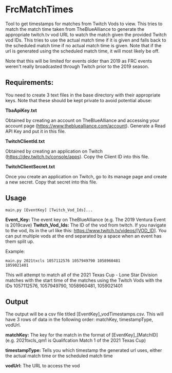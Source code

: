 # FrcMatchTimes

Tool to get timestamps for matches from Twitch Vods to view. This tries to match the match time taken from TheBlueAlliance to generate the appropriate twitch.tv vod URL to watch the match given the provided Twitch vod IDs. This tries to use the actual match time if it is given and falls back to the scheduled match time if no actual match time is given. Note that if the url is generated using the scheduled match time, it will most likely be off. 

Note that this will be limited for events older than 2019 as FRC events weren't really broadcasted through Twitch prior to the 2019 season.

## Requirements:
You need to create 3 text files in the base directory with their appropriate keys. Note that these should be kept private to avoid potential abuse:

**TbaApiKey.txt**

Obtained by creating an account on TheBlueAlliance and accessing your account page (https://www.thebluealliance.com/account). Generate a Read API Key and put it in this file.

**TwitchClientId.txt**

Obtained by creating an application on Twitch (https://dev.twitch.tv/console/apps). Copy the Client ID into this file.

**TwitchClientSecret.txt**

Once you create an application on Twitch, go to its manage page and create a new secret. Copy that secret into this file.

## Usage
<code>main.py [EventKey] [Twitch_Vod_Ids]...</code>

**Event_Key:** The event key on TheBlueAlliance (e.g. The 2019 Ventura Event is 2019cave)
**Twitch_Vod_Ids:** The ID of the vod from twitch. If you navigate to the vod, its in the url like this: https://www.twitch.tv/videos/[VOD_ID]. You can put multiple vods at the end separated by a space when an event has them split up.

Example:

<code>main.py 2021txcls 1057112576 1057949790 1058960481 1059021401</code>

This will attempt to match all of the 2021 Texas Cup - Lone Star Division matches with the start time of the matches using the Twitch Vods with the IDs 1057112576, 1057949790, 1058960481, 1059021401


## Output
The output will be a csv file titled [EventKey]\_vodTimestamps.csv. This will have 3 rows of data in the following order: matchKey, timestampType, vodUrl.

**matchKey:** The key for the match in the format of [EventKey]\_[MatchID] (e.g. 2021txcls_qm1 is Qualifcation Match 1 of the 2021 Texas Cup)

**timestampType:** Tells you which timestamp the generated url uses, either the actual match time or the scheduled match time

**vodUrl:** The URL to access the vod

